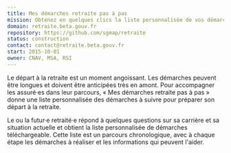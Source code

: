 ```yaml
---
title: Mes démarches retraite pas à pas
mission: Obtenez en quelques clics la liste personnalisée de vos démarches de retraite.
domain: retraite.beta.gouv.fr
repository: https://github.com/sgmap/retraite
status: construction
contact: contact@retraite.beta.gouv.fr
start: 2015-10-01
owner: CNAV, MSA, RSI
---
```


Le départ à la retraite est un moment angoissant. Les démarches peuvent être longues et doivent être anticipées très en amont. Pour accompagner les assuré·es dans leur parcours, « Mes démarches retraite pas à pas » donne une liste personnalisée des démarches à suivre pour préparer son départ à la retraite.

Le ou la futur·e retraité·e répond à quelques questions sur sa carrière et sa situation actuelle et obtient la liste personnalisée de démarches téléchargeable. Cette liste est un parcours chronologique, avec à chaque étape les démarches à réaliser et les informations qui peuvent l'aider. 
